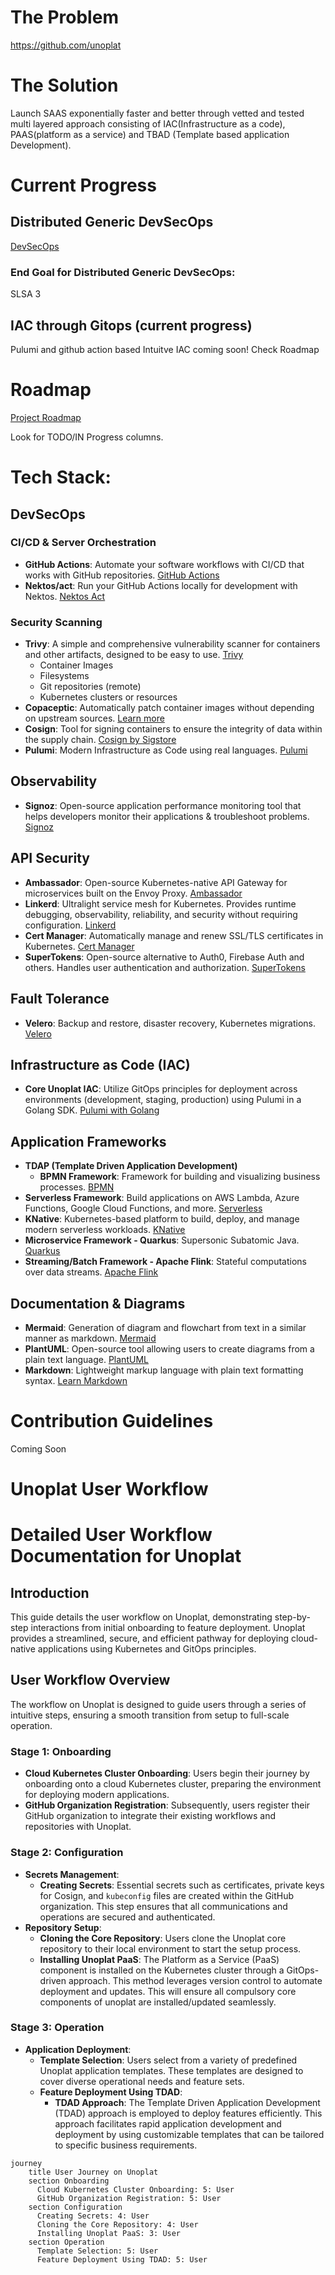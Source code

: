# The Problem
https://github.com/unoplat

# The Solution
Launch SAAS exponentially faster and better through  vetted and tested multi layered approach consisting of IAC(Infrastructure as a code), PAAS(platform as a service) and TBAD (Template based application Development).

# Current Progress

## Distributed Generic DevSecOps

[DevSecOps](https://github.com/unoplat/unoplat/blob/develop/.github/devSecOps.md)

### End Goal for Distributed Generic DevSecOps:
SLSA 3

## IAC through Gitops (current progress)

Pulumi and github action based Intuitve IAC coming soon! Check Roadmap

# Roadmap

[Project Roadmap](https://github.com/orgs/unoplat/projects/5)

Look for TODO/IN Progress columns.

# Tech Stack:

## DevSecOps 

### CI/CD & Server Orchestration
- **GitHub Actions**: Automate your software workflows with CI/CD that works with GitHub repositories. [GitHub Actions](https://github.com/features/actions)
- **Nektos/act**: Run your GitHub Actions locally for development with Nektos. [Nektos Act](https://github.com/nektos/act)

### Security Scanning
- **Trivy**: A simple and comprehensive vulnerability scanner for containers and other artifacts, designed to be easy to use. [Trivy](https://aquasecurity.github.io/trivy/)
  - Container Images
  - Filesystems
  - Git repositories (remote)
  - Kubernetes clusters or resources
- **Copaceptic**: Automatically patch container images without depending on upstream sources. [Learn more](https://example.com/copaceptic)
- **Cosign**: Tool for signing containers to ensure the integrity of data within the supply chain. [Cosign by Sigstore](https://github.com/sigstore/cosign)
- **Pulumi**: Modern Infrastructure as Code using real languages. [Pulumi](https://www.pulumi.com/)

## Observability
- **Signoz**: Open-source application performance monitoring tool that helps developers monitor their applications & troubleshoot problems. [Signoz](https://signoz.io/)

## API Security
- **Ambassador**: Open-source Kubernetes-native API Gateway for microservices built on the Envoy Proxy. [Ambassador](https://www.getambassador.io/)
- **Linkerd**: Ultralight service mesh for Kubernetes. Provides runtime debugging, observability, reliability, and security without requiring configuration. [Linkerd](https://linkerd.io/)
- **Cert Manager**: Automatically manage and renew SSL/TLS certificates in Kubernetes. [Cert Manager](https://cert-manager.io/)
- **SuperTokens**: Open-source alternative to Auth0, Firebase Auth and others. Handles user authentication and authorization. [SuperTokens](https://supertokens.io/)

## Fault Tolerance
- **Velero**: Backup and restore, disaster recovery, Kubernetes migrations. [Velero](https://velero.io/)

## Infrastructure as Code (IAC)
- **Core Unoplat IAC**: Utilize GitOps principles for deployment across environments (development, staging, production) using Pulumi in a Golang SDK. [Pulumi with Golang](https://www.pulumi.com/docs/intro/languages/go/)

## Application Frameworks
- **TDAP (Template Driven Application Development)**
  - **BPMN Framework**: Framework for building and visualizing business processes. [BPMN](https://bpmn.io/)
- **Serverless Framework**: Build applications on AWS Lambda, Azure Functions, Google Cloud Functions, and more. [Serverless](https://www.serverless.com/)
- **KNative**: Kubernetes-based platform to build, deploy, and manage modern serverless workloads. [KNative](https://knative.dev/)
- **Microservice Framework - Quarkus**: Supersonic Subatomic Java. [Quarkus](https://quarkus.io/)
- **Streaming/Batch Framework - Apache Flink**: Stateful computations over data streams. [Apache Flink](https://flink.apache.org/)

## Documentation & Diagrams
- **Mermaid**: Generation of diagram and flowchart from text in a similar manner as markdown. [Mermaid](https://mermaid-js.github.io/mermaid/)
- **PlantUML**: Open-source tool allowing users to create diagrams from a plain text language. [PlantUML](https://plantuml.com/)
- **Markdown**: Lightweight markup language with plain text formatting syntax. [Learn Markdown](https://www.markdownguide.org/)


# Contribution Guidelines

Coming Soon

# Unoplat User Workflow
# Detailed User Workflow Documentation for Unoplat

## Introduction
This guide details the user workflow on Unoplat, demonstrating step-by-step interactions from initial onboarding to feature deployment. Unoplat provides a streamlined, secure, and efficient pathway for deploying cloud-native applications using Kubernetes and GitOps principles.

## User Workflow Overview
The workflow on Unoplat is designed to guide users through a series of intuitive steps, ensuring a smooth transition from setup to full-scale operation.

### Stage 1: Onboarding
- **Cloud Kubernetes Cluster Onboarding**: Users begin their journey by onboarding onto a cloud Kubernetes cluster, preparing the environment for deploying modern applications.
- **GitHub Organization Registration**: Subsequently, users register their GitHub organization to integrate their existing workflows and repositories with Unoplat.

### Stage 2: Configuration
- **Secrets Management**:
  - **Creating Secrets**: Essential secrets such as certificates, private keys for Cosign, and `kubeconfig` files are created within the GitHub organization. This step ensures that all communications and operations are secured and authenticated.
- **Repository Setup**:
  - **Cloning the Core Repository**: Users clone the Unoplat core repository to their local environment to start the setup process.
  - **Installing Unoplat PaaS**: The Platform as a Service (PaaS) component is installed on the Kubernetes cluster through a GitOps-driven approach. This method leverages version control to automate deployment and updates. This will ensure all compulsory core components of unoplat are installed/updated seamlessly.

### Stage 3: Operation
- **Application Deployment**:
  - **Template Selection**: Users select from a variety of predefined Unoplat application templates. These templates are designed to cover diverse operational needs and feature sets.
  - **Feature Deployment Using TDAD**:
    - **TDAD Approach**: The Template Driven Application Development (TDAD) approach is employed to deploy features efficiently. This approach facilitates rapid application development and deployment by using customizable templates that can be tailored to specific business requirements.


```mermaid
journey
    title User Journey on Unoplat
    section Onboarding
      Cloud Kubernetes Cluster Onboarding: 5: User
      GitHub Organization Registration: 5: User
    section Configuration
      Creating Secrets: 4: User
      Cloning the Core Repository: 4: User
      Installing Unoplat PaaS: 3: User
    section Operation
      Template Selection: 5: User
      Feature Deployment Using TDAD: 5: User
```
